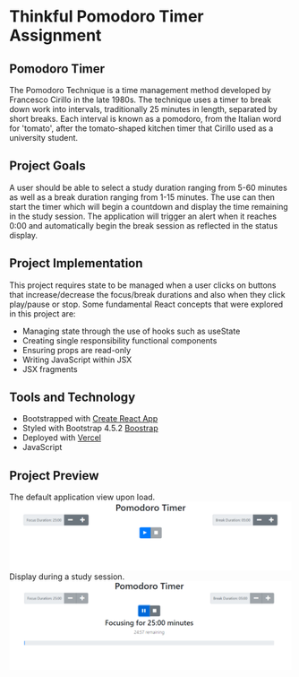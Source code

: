 # Thinkful Pomodoro Timer Assignment

## Pomodoro Timer
The Pomodoro Technique is a time management method developed by Francesco Cirillo in the late 1980s.
The technique uses a timer to break down work into intervals, traditionally 25 minutes in length, separated by short breaks. Each interval is known as a pomodoro, from the Italian word for 'tomato', after the tomato-shaped kitchen timer that Cirillo used as a university student.

## Project Goals
A user should be able to select a study duration ranging from 5-60 minutes as well as a break duration ranging from 1-15 minutes. 
The use can then start the timer which will begin a countdown and display the time remaining in the study session. 
The application will trigger an alert when it reaches 0:00 and automatically begin the break session as reflected in the status display. 

## Project Implementation
This project requires state to be managed when a user clicks on buttons that increase/decrease the focus/break durations and also when they click play/pause or stop. 
Some fundamental React concepts that were explored in this project are:
* Managing state through the use of hooks such as useState
* Creating single responsibility functional components
* Ensuring props are read-only
* Writing JavaScript within JSX
* JSX fragments


## Tools and Technology
* Bootstrapped with [Create React App](https://github.com/facebook/create-react-app)
* Styled with Bootstrap 4.5.2 [Boostrap](https://getbootstrap.com/docs/4.5/getting-started/introduction/)
* Deployed with [Vercel](https://vercel.com/)
* JavaScript

## Project Preview
The default application view upon load.
![Default Display](src/img/Project_Pomodoro_Timer_Home_Screen.png)
Display during a study session. 
![Study Display](src/img/Project_Pomodoro_Timer_Session_Active_Screen.png)
